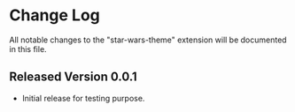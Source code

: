 # Change Log

All notable changes to the "star-wars-theme" extension will be documented in this file.

## Released Version 0.0.1

- Initial release for testing purpose.
